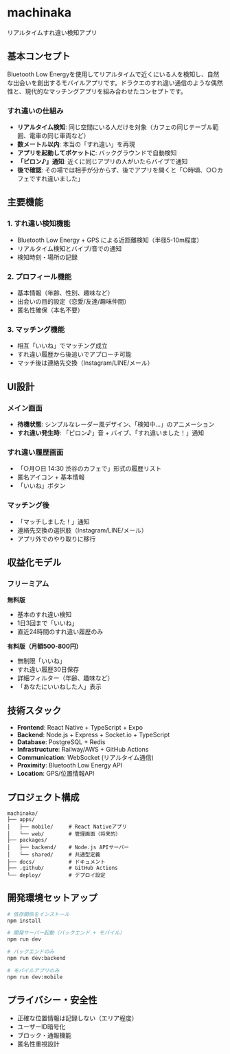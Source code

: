 # machinaka 

リアルタイムすれ違い検知アプリ

## 基本コンセプト

Bluetooth Low Energyを使用してリアルタイムで近くにいる人を検知し、自然な出会いを創出するモバイルアプリです。ドラクエのすれ違い通信のような偶然性と、現代的なマッチングアプリを組み合わせたコンセプトです。

### すれ違いの仕組み

- **リアルタイム検知**: 同じ空間にいる人だけを対象（カフェの同じテーブル範囲、電車の同じ車両など）
- **数メートル以内**: 本当の「すれ違い」を再現
- **アプリを起動してポケットに**: バックグラウンドで自動検知
- **「ピロン♪」通知**: 近くに同じアプリの人がいたらバイブで通知
- **後で確認**: その場では相手が分からず、後でアプリを開くと「○時頃、○○カフェですれ違いました」

## 主要機能

### 1. すれ違い検知機能
- Bluetooth Low Energy + GPS による近距離検知（半径5-10m程度）
- リアルタイム検知とバイブ/音での通知
- 検知時刻・場所の記録

### 2. プロフィール機能
- 基本情報（年齢、性別、趣味など）
- 出会いの目的設定（恋愛/友達/趣味仲間）
- 匿名性確保（本名不要）

### 3. マッチング機能
- 相互「いいね」でマッチング成立
- すれ違い履歴から後追いでアプローチ可能
- マッチ後は連絡先交換（Instagram/LINE/メール）

## UI設計

### メイン画面
- **待機状態**: シンプルなレーダー風デザイン、「検知中...」のアニメーション
- **すれ違い発生時**: 「ピロン♪」音 + バイブ、「すれ違いました！」通知

### すれ違い履歴画面
- 「○月○日 14:30 渋谷のカフェで」形式の履歴リスト
- 匿名アイコン + 基本情報
- 「いいね」ボタン

### マッチング後
- 「マッチしました！」通知
- 連絡先交換の選択肢（Instagram/LINE/メール）
- アプリ外でのやり取りに移行

## 収益化モデル

### フリーミアム
**無料版**
- 基本のすれ違い検知
- 1日3回まで「いいね」
- 直近24時間のすれ違い履歴のみ

**有料版（月額500-800円）**
- 無制限「いいね」
- すれ違い履歴30日保存
- 詳細フィルター（年齢、趣味など）
- 「あなたにいいねした人」表示

## 技術スタック

- **Frontend**: React Native + TypeScript + Expo
- **Backend**: Node.js + Express + Socket.io + TypeScript
- **Database**: PostgreSQL + Redis
- **Infrastructure**: Railway/AWS + GitHub Actions
- **Communication**: WebSocket (リアルタイム通信)
- **Proximity**: Bluetooth Low Energy API
- **Location**: GPS/位置情報API

## プロジェクト構成

```
machinaka/
├── apps/
│   ├── mobile/     # React Nativeアプリ
│   └── web/        # 管理画面（将来的）
├── packages/
│   ├── backend/    # Node.js APIサーバー
│   └── shared/     # 共通型定義
├── docs/           # ドキュメント
├── .github/        # GitHub Actions
└── deploy/         # デプロイ設定
```

## 開発環境セットアップ

```bash
# 依存関係をインストール
npm install

# 開発サーバー起動（バックエンド + モバイル）
npm run dev

# バックエンドのみ
npm run dev:backend

# モバイルアプリのみ
npm run dev:mobile
```

## プライバシー・安全性

- 正確な位置情報は記録しない（エリア程度）
- ユーザーID暗号化
- ブロック・通報機能
- 匿名性重視設計